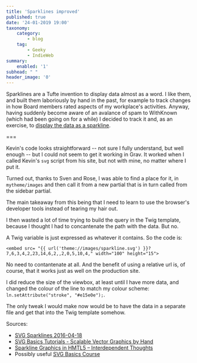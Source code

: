 ```yaml
---
title: 'Sparklines improved'
published: true
date: '24-01-2019 19:00'
taxonomy:
    category:
        - blog
    tag:
        - Geeky
        - IndieWeb
summary:
    enabled: '1'
subhead: " "
header_image: '0'
---
```


Sparklines are a Tufte invention to display data almost as a word. I like them, and built them laboriously by hand in the past, for example to track changes in how Board members rated aspects of my workplace's activities. Anyway, having suddenly become aware of an avalance of spam  to WithKnown (which had been going on for a while) I decided to track it and, as an exercise, to [display the data as a sparkline](https://www.jeremycherfas.net/blog/tracking-spam).

===

Kevin's code looks straightforward -- not sure I fully understand, but well enough -- but I could not seem to get it working in Grav. It worked when I called Kevin's `svg` script from his site, but not with mine, no matter where I put it.

Turned out, thanks to Sven and Rose, I was able to find a place for it, in `mytheme/images` and then call it from a new partial that is in turn called from the sidebar partial.

The main takeaway from this being that I need to learn to use the browser's developer tools instead of tearing my hair out.

I then wasted a lot of time trying to build the query in the Twig template, because I thought I had to concantenate the path with the data. But no.

A Twig variable is just expressed as whatever it contains. So the code is: 

````
<embed src= "{{ url('theme://images/sparkline.svg') }}?7,6,3,4,2,23,14,6,2,,2,0,5,10,4," width="100" height="15">
````

No need to contantenate at all. And the benefit of using a relative url is, of course, that it works just as well on the production site.

I did reduce the size of the viewbox, at least until I have more data, and changed the colour of the line to match my colour scheme: `ln.setAttribute("stroke", "#e15e0e");`.

The only tweak I would make now would be to have the data in a separate file and get that into the Twig template somehow.

Sources:

* [SVG Sparklines 2016-04-18](http://www.kevinmarks.com/svgsparklines.html)
* [SVG Basics Tutorials - Scalable Vector Graphics by Hand](http://www.svgbasics.com/)
* [Sparkline Graphics in HMTL5 – Interdependent Thoughts](https://www.zylstra.org/blog/2019/01/svg-sparklines/)
* Possibly useful [SVG Basics Course](https://teamtreehouse.com/library/svg-basics)
